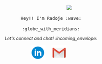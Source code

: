 
<p align="center">
  <img src="https://media.giphy.com/media/PiQejEf31116URju4V/giphy.gif" width="40%" align="right">
  <br><br>
  <samp>
    Hey!! I'm Radoje :wave:
    <br><br>
    :globe_with_meridians:
  </samp>
</p>

<p align="center"> 
  <i> Let's connect and chat! :incoming_envelope: </i>
</p>

<p align="center">
<a href="https://www.linkedin.com/in/radoje-jezdic-41910217a/"><img src="https://github.com/sarthak77/sarthak77/blob/master/icons/icons8-linkedin-circled-48.png" alt="LinkedIn"></a> &nbsp; &nbsp;
<a href="mailto:webdevradoje@gmail.com"><img src="https://github.com/sarthak77/sarthak77/blob/master/icons/icons8-gmail-48.png" alt="Gmail"></a> &nbsp; &nbsp;
</p>
